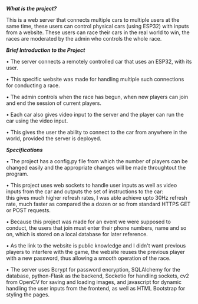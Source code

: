 **_What is the project?_**

This is a web server that connects multiple cars to multiple users at the same time, these users can control physical cars (using ESP32) with inputs from a website. These users can race their cars in the real world to win, the races are moderated by the admin who controls the whole race. 

**_Brief Introduction to the Project_**

• The server connects a remotely controlled car that uses an ESP32, with its user.

• This specific website was made for handling multiple such connections for conducting a race.

• The admin controls when the race has begun, when new players can join and end the session of current players.

• Each car also gives video input to the server and the player can run the car using the video input.

• This gives the user the ability to connect to the car from anywhere in the world, provided the server is deployed.

**_Specifications_**

• The project has a config.py file from which the number of players can be changed easily and the appropriate changes will be made throughtout the program.

• This project uses web sockets to handle user inputs as well as video inputs from the car and outputs the set of instructions to the car:  
this gives much higher refresh rates, I was able achieve upto 30Hz refresh rate, much faster as compared the a dozen or so from standard HTTPS GET or POST requests. 

• Because this project was made for an event we were supposed to conduct, the users that join must enter their phone numbers, name and so on, which is stored on a local database for later reference.

• As the link to the website is public knowledge and I didn't want previous players to interfere with the game, the website reuses the previous player with a new password, thus allowing a smooth operation of the race.

• The server uses Bcrypt for password encryption, SQLAlchemy for the database, python-Flask as the backend, Socketio for handling sockets, cv2 from OpenCV for saving and loading images, and javascript for dynamic handling the user inputs from the frontend, as well as HTML Bootstrap for styling the pages.
